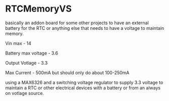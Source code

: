 # RTCMemoryVS
basically an addon board for some other projects to have an external battery for the RTC or anything else that needs to have a voltage to maintain memory. 

Vin max - 14

Battery max voltage - 3.6 

Output Votlage - 3.3 

Max Current - 500mA but should only do about 100-250mA  

using a MAX6326 and a switching voltage regulator to supply 3.3 voltage to maintain a RTC or other electrical devices with a battery or from an always on votlage source. 
